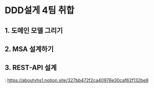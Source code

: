 # DDD설게 4팀 취합

## 1. 도메인 모델 그리기

## 2. MSA 설계하기

## 3. REST-API 설계
: https://aboutyhs1.notion.site/327bb472f2ca40978e30caf62f132be8

